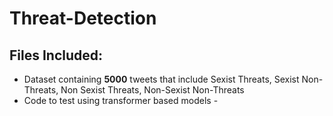 # Threat-Detection

## Files Included: 
- Dataset containing **5000** tweets that include Sexist Threats, Sexist Non-Threats, Non Sexist Threats, Non-Sexist Non-Threats
- Code to test using transformer based models - 
